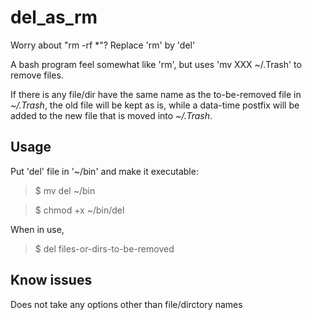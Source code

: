 # del_as_rm
Worry about "rm -rf \*"? Replace 'rm' by 'del'


A bash program feel somewhat like 'rm', but uses 'mv XXX ~/.Trash' to remove files.

If there is any file/dir have the same name as the to-be-removed file in _~/.Trash_, the old file will be kept as is, while a data-time postfix will be added to the new file that is moved into _~/.Trash_.


## Usage

Put 'del' file in '~/bin' and make it executable:

> $ mv del ~/bin

> $ chmod +x ~/bin/del


When in use,

> $ del files-or-dirs-to-be-removed


## Know issues
Does not take any options other than file/dirctory names
